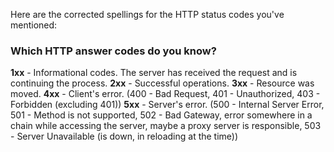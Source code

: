Here are the corrected spellings for the HTTP status codes you've mentioned:
### Which HTTP answer codes do you know?

**1xx** - Informational codes. The server has received the request and is continuing the process.
**2xx** - Successful operations.
**3xx** - Resource was moved.
**4xx** - Client's error. (400 - Bad Request, 401 - Unauthorized, 403 - Forbidden (excluding 401))
**5xx** - Server's error. (500 - Internal Server Error, 501 - Method is not supported, 502 - Bad Gateway, error somewhere in a chain while accessing the server, maybe a proxy server is responsible, 503 - Server Unavailable (is down, in reloading at the time))